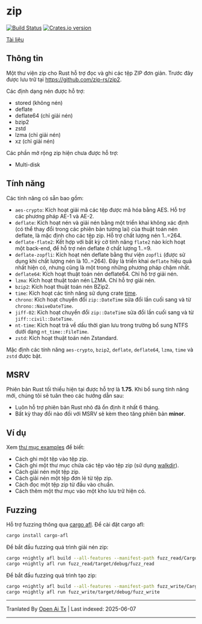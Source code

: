 zip
========

[![Build Status](https://github.com/zip-rs/zip2/actions/workflows/ci.yaml/badge.svg)](https://github.com/Pr0methean/zip/actions?query=branch%3Amaster+workflow%3ACI)
[![Crates.io version](https://img.shields.io/crates/v/zip.svg)](https://crates.io/crates/zip)

[Tài liệu](https://docs.rs/zip/latest/zip/)

Thông tin
----

Một thư viện zip cho Rust hỗ trợ đọc và ghi các tệp ZIP đơn giản. Trước đây được lưu trữ tại 
https://github.com/zip-rs/zip2.

Các định dạng nén được hỗ trợ:

* stored (không nén)
* deflate
* deflate64 (chỉ giải nén)
* bzip2
* zstd
* lzma (chỉ giải nén)
* xz (chỉ giải nén)

Các phần mở rộng zip hiện chưa được hỗ trợ:

* Multi-disk

Tính năng
--------

Các tính năng có sẵn bao gồm:

* `aes-crypto`: Kích hoạt giải mã các tệp được mã hóa bằng AES. Hỗ trợ các phương pháp AE-1 và AE-2.
* `deflate`: Kích hoạt nén và giải nén bằng một triển khai không xác định (có thể thay đổi trong các phiên bản tương lai) của thuật toán nén deflate, là mặc định cho các tệp zip. Hỗ trợ chất lượng nén 1..=264.
* `deflate-flate2`: Kết hợp với bất kỳ cờ tính năng `flate2` nào kích hoạt một back-end, để hỗ trợ nén deflate ở chất lượng 1..=9.
* `deflate-zopfli`: Kích hoạt nén deflate bằng thư viện `zopfli` (được sử dụng khi chất lượng nén là 10..=264). Đây là triển khai `deflate` hiệu quả nhất hiện có, nhưng cũng là một trong những phương pháp chậm nhất.
* `deflate64`: Kích hoạt thuật toán nén deflate64. Chỉ hỗ trợ giải nén.
* `lzma`: Kích hoạt thuật toán nén LZMA. Chỉ hỗ trợ giải nén.
* `bzip2`: Kích hoạt thuật toán nén BZip2.
* `time`: Kích hoạt các tính năng sử dụng crate [time](https://github.com/rust-lang-deprecated/time).
* `chrono`: Kích hoạt chuyển đổi `zip::DateTime` sửa đổi lần cuối sang và từ `chrono::NaiveDateTime`.
* `jiff-02`: Kích hoạt chuyển đổi `zip::DateTime` sửa đổi lần cuối sang và từ `jiff::civil::DateTime`.
* `nt-time`: Kích hoạt trả về dấu thời gian lưu trong trường bổ sung NTFS dưới dạng `nt_time::FileTime`.
* `zstd`: Kích hoạt thuật toán nén Zstandard.

Mặc định các tính năng `aes-crypto`, `bzip2`, `deflate`, `deflate64`, `lzma`, `time` và `zstd` được bật.

MSRV
----

Phiên bản Rust tối thiểu hiện tại được hỗ trợ là **1.75**. Khi bổ sung tính năng mới,
chúng tôi sẽ tuân theo các hướng dẫn sau:

- Luôn hỗ trợ phiên bản Rust nhỏ đã ổn định ít nhất 6 tháng.
- Bất kỳ thay đổi nào đối với MSRV sẽ kèm theo tăng phiên bản **minor**.

Ví dụ
--------

Xem [thư mục examples](https://raw.githubusercontent.com/zip-rs/zip2/master/examples) để biết:
   * Cách ghi một tệp vào tệp zip.
   * Cách ghi một thư mục chứa các tệp vào tệp zip (sử dụng [walkdir](https://github.com/BurntSushi/walkdir)).
   * Cách giải nén một tệp zip.
   * Cách giải nén một tệp đơn lẻ từ tệp zip.
   * Cách đọc một tệp zip từ đầu vào chuẩn.
   * Cách thêm một thư mục vào một kho lưu trữ hiện có.

Fuzzing
-------

Hỗ trợ fuzzing thông qua [cargo afl](https://rust-fuzz.github.io/book/afl.html). Để cài đặt cargo afl:

```bash
cargo install cargo-afl
```

Để bắt đầu fuzzing quá trình giải nén zip:

```bash
cargo +nightly afl build --all-features --manifest-path fuzz_read/Cargo.toml
cargo +nightly afl run fuzz_read/target/debug/fuzz_read
```

Để bắt đầu fuzzing quá trình tạo zip:

```bash
cargo +nightly afl build --all-features --manifest-path fuzz_write/Cargo.toml
cargo +nightly afl run fuzz_write/target/debug/fuzz_write
```


---

Tranlated By [Open Ai Tx](https://github.com/OpenAiTx/OpenAiTx) | Last indexed: 2025-06-07

---